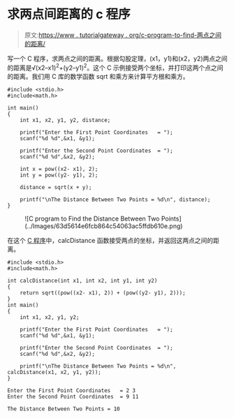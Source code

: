 # 求两点间距离的 c 程序

> 原文:[https://www . tutorialgateway . org/c-program-to-find-两点之间的距离/](https://www.tutorialgateway.org/c-program-to-find-the-distance-between-two-points/)

写一个 C 程序，求两点之间的距离。根据勾股定理，(x1，y1)和(x2，y2)两点之间的距离是√(x2–x1)<sup>2</sup>+(y2–y1)<sup>2</sup>。这个 C 示例接受两个坐标，并打印这两个点之间的距离。我们用 C 库的数学函数 sqrt 和乘方来计算平方根和乘方。

```
#include <stdio.h>
#include<math.h>

int main()
{   
    int x1, x2, y1, y2, distance;

    printf("Enter the First Point Coordinates   = ");
    scanf("%d %d",&x1, &y1);

    printf("Enter the Second Point Coordinates  = ");
    scanf("%d %d",&x2, &y2);

    int x = pow((x2- x1), 2);
    int y = pow((y2- y1), 2);

    distance = sqrt(x + y);

    printf("\nThe Distance Between Two Points = %d\n", distance); 
}
```

<figure class="wp-block-image size-large">![C program to Find the Distance Between Two Points](../Images/63d5614e6fcb864c54063ac5ffdb610e.png)</figure>

在这个 [C 程序](https://www.tutorialgateway.org/c-programming-examples/)中，calcDistance 函数接受两点的坐标，并返回这两点之间的距离。

```
#include <stdio.h>
#include<math.h>

int calcDistance(int x1, int x2, int y1, int y2)
{   
    return sqrt((pow((x2- x1), 2)) + (pow((y2- y1), 2)));
}
int main()
{   
    int x1, x2, y1, y2;

    printf("Enter the First Point Coordinates   = ");
    scanf("%d %d",&x1, &y1);

    printf("Enter the Second Point Coordinates  = ");
    scanf("%d %d",&x2, &y2);

    printf("\nThe Distance Between Two Points = %d\n", calcDistance(x1, x2, y1, y2)); 
}
```

```
Enter the First Point Coordinates   = 2 3
Enter the Second Point Coordinates  = 9 11

The Distance Between Two Points = 10
```